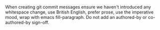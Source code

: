 When creating git commit messages ensure we haven't introduced any whitespace change, use British English, prefer prose, use the imperative mood, wrap with emacs fill-paragraph. Do not add an authored-by or co-authored-by sign-off.
